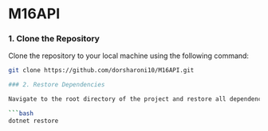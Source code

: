 # M16API

### 1. Clone the Repository

Clone the repository to your local machine using the following command:

```bash
git clone https://github.com/dorsharoni10/M16API.git

### 2. Restore Dependencies

Navigate to the root directory of the project and restore all dependencies:

```bash
dotnet restore
